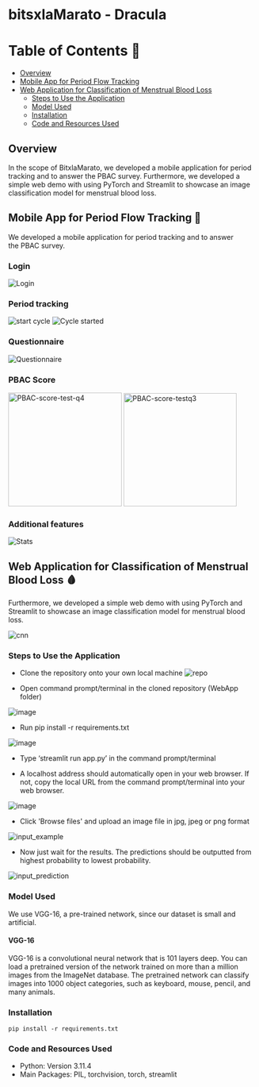 # bitsxlaMarato - Dracula

Table of Contents :bookmark_tabs:
=================
- [Overview](#overview)
- [Mobile App for Period Flow Tracking]()
- [Web Application for Classification of Menstrual Blood Loss]()
  - [Steps to Use the Application](#steps-to-Use-the-application)
  - [Model Used](#model-used)
  - [Installation](#installation)
  - [Code and Resources Used](#code-and-resources-used)


## Overview
In the scope of BitxlaMarato, we developed a mobile application for period tracking and to answer the PBAC survey. Furthermore, we developed a simple web demo with using PyTorch and Streamlit to showcase an image classification model for menstrual blood loss.

## Mobile App for Period Flow Tracking 🌸
We developed a mobile application for period tracking and to answer the PBAC survey.

### Login
![Login](https://github.com/jaco5157/bitsxlaMarato/assets/74814020/33c979bc-ec7f-43f5-9712-c846b5bdbdef)

### Period tracking
![start cycle](https://github.com/jaco5157/bitsxlaMarato/assets/74814020/334cef53-bfb1-41cf-92e1-d0d8dd6b70d4)
![Cycle started](https://github.com/jaco5157/bitsxlaMarato/assets/74814020/5d05d868-c068-46d8-aaa9-9f7d1d508db4)


### Questionnaire
![Questionnaire](https://github.com/jaco5157/bitsxlaMarato/assets/74814020/e5ff3d0c-97e4-45b1-953e-794786a59539)

### PBAC Score
<img width="229" alt="PBAC-score-test-q4" src="https://github.com/jaco5157/bitsxlaMarato/assets/74814020/fc9f45ef-6e30-4be7-a97a-1752e8b44888">
<img width="228" alt="PBAC-score-testq3" src="https://github.com/jaco5157/bitsxlaMarato/assets/74814020/25de5068-6a90-48b8-a9dc-6e8af689e34e">

### Additional features
![Stats](https://github.com/jaco5157/bitsxlaMarato/assets/74814020/240faa75-d5d2-4f66-ba9f-d6366b265716)


## Web Application for Classification of Menstrual Blood Loss 🩸
Furthermore, we developed a simple web demo with using PyTorch and Streamlit to showcase an image classification model for menstrual blood loss.

![cnn](https://github.com/jaco5157/bitsxlaMarato/assets/74814020/b2b780f4-66e7-45d6-b153-f8ceb957b397)

### Steps to Use the Application
- Clone the repository onto your own local machine
![repo](https://github.com/jaco5157/bitsxlaMarato/assets/74814020/d4369ac8-e24a-4af9-afab-cfd68d01a17d)

- Open command prompt/terminal in the cloned repository (WebApp folder)

![image](https://user-images.githubusercontent.com/45563371/102073585-7b274e00-3e3e-11eb-8656-a67df96b995a.png)

- Run pip install -r requirements.txt

![image](https://user-images.githubusercontent.com/45563371/102073729-af9b0a00-3e3e-11eb-95f4-d02d01b6fa76.png)

- Type ‘streamlit run app.py’ in the command prompt/terminal

- A localhost address should automatically open in your web browser. If not, copy the local URL from the command prompt/terminal into your web browser.

![image](https://user-images.githubusercontent.com/45563371/102073842-dbb68b00-3e3e-11eb-8e7e-0f67e0021b38.png)

- Click 'Browse files' and upload an image file in jpg, jpeg or png format

![input_example](https://github.com/jaco5157/bitsxlaMarato/assets/74814020/956b7972-abac-4664-8adb-5cf8312816de)

- Now just wait for the results. The predictions should be outputted from highest probability to lowest probability.

![input_prediction](https://github.com/jaco5157/bitsxlaMarato/assets/74814020/549938e1-f889-47ff-84b8-c95def82091c)

### Model Used
We use VGG-16, a pre-trained network, since our dataset is small and artificial.
#### VGG-16
VGG-16 is a convolutional neural network that is 101 layers deep. You can load a pretrained version of the network trained on more than a million images from the ImageNet database. The pretrained network can classify images into 1000 object categories, such as keyboard, mouse, pencil, and many animals.

### Installation
```
pip install -r requirements.txt
```

### Code and Resources Used
- Python: Version 3.11.4
- Main Packages: PIL, torchvision, torch, streamlit

